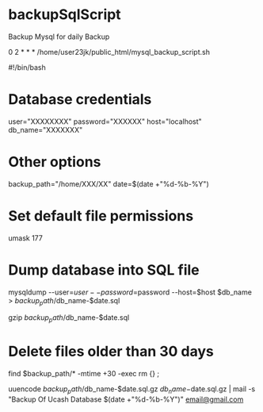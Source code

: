# backupSqlScript
Backup Mysql for daily Backup 

0 	2 	* 	* 	* 	/home/user23jk/public_html/mysql_backup_script.sh



#!/bin/bash

# Database credentials
 user="XXXXXXXX"
 password="XXXXXX"
 host="localhost"
 db_name="XXXXXXX"
# Other options
 backup_path="/home/XXX/XX"
 date=$(date +"%d-%b-%Y")
# Set default file permissions
 umask 177
 
# Dump database into SQL file
mysqldump --user=$user --password=$password --host=$host $db_name > $backup_path/$db_name-$date.sql

gzip $backup_path/$db_name-$date.sql

# Delete files older than 30 days
 find $backup_path/* -mtime +30 -exec rm {} \;
 
uuencode $backup_path/$db_name-$date.sql.gz $db_name-$date.sql.gz | mail -s "Backup Of Ucash Database $(date +"%d-%b-%Y")" email@gmail.com
